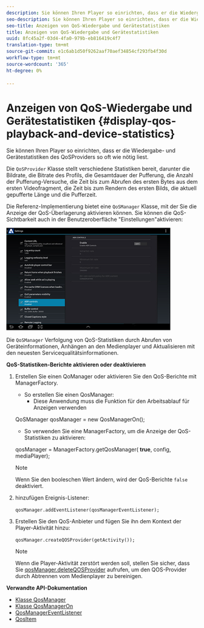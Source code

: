 ```yaml
---
description: Sie können Ihren Player so einrichten, dass er die Wiedergabe- und Gerätestatistiken des QoSProviders so oft wie nötig liest.
seo-description: Sie können Ihren Player so einrichten, dass er die Wiedergabe- und Gerätestatistiken des QoSProviders so oft wie nötig liest.
seo-title: Anzeigen von QoS-Wiedergabe und Gerätestatistiken
title: Anzeigen von QoS-Wiedergabe und Gerätestatistiken
uuid: 8fc45a2f-03d4-4fa0-979b-eb816419c4f7
translation-type: tm+mt
source-git-commit: e1c6ab1d50f9262aaf70aef34854cf293fb4f30d
workflow-type: tm+mt
source-wordcount: '365'
ht-degree: 0%

---
```



# Anzeigen von QoS-Wiedergabe und Gerätestatistiken {#display-qos-playback-and-device-statistics}

Sie können Ihren Player so einrichten, dass er die Wiedergabe- und Gerätestatistiken des QoSProviders so oft wie nötig liest.

Die `QoSProvider` Klasse stellt verschiedene Statistiken bereit, darunter die Bildrate, die Bitrate des Profils, die Gesamtdauer der Pufferung, die Anzahl der Pufferung-Versuche, die Zeit bis zum Abrufen des ersten Bytes aus dem ersten Videofragment, die Zeit bis zum Rendern des ersten Bilds, die aktuell gepufferte Länge und die Pufferzeit.

Die Referenz-Implementierung bietet eine `QoSManager` Klasse, mit der Sie die Anzeige der QoS-Überlagerung aktivieren können. Sie können die QoS-Sichtbarkeit auch in der Benutzeroberfläche &quot;Einstellungen&quot;aktivieren:

![](assets/qos-configuration.jpg)

Die `QoSManager` Verfolgung von QoS-Statistiken durch Abrufen von Geräteinformationen, Anhängen an den Medienplayer und Aktualisieren mit den neuesten Servicequalitätsinformationen.

**QoS-Statistiken-Berichte aktivieren oder deaktivieren**

1. Erstellen Sie einen QoManager oder aktivieren Sie den QoS-Berichte mit ManagerFactory.

   * So erstellen Sie einen QosManager:
      * Diese Anwendung muss die Funktion für den Arbeitsablauf für Anzeigen verwenden

   QoSManager qosManager = new QosManagerOn();

   * So verwenden Sie eine ManagerFactory, um die Anzeige der QoS-Statistiken zu aktivieren:

   qosManager = ManagerFactory.getQosManager(
   <b>true</b>, config, mediaPlayer);

   >[!NOTE]
   >
   >Wenn Sie den booleschen Wert ändern, wird der QoS-Berichte `false` deaktiviert.

2. hinzufügen Ereignis-Listener:

   `qosManager.addEventListener(qosManagerEventListener);`

3. Erstellen Sie den QoS-Anbieter und fügen Sie ihn dem Kontext der Player-Aktivität hinzu:

   `qosManager.createQOSProvider(getActivity());`

   >[!NOTE]
   >
   >Wenn die Player-Aktivität zerstört werden soll, stellen Sie sicher, dass Sie [qosManager.deleteQOSProvider](https://help.adobe.com/en_US/primetime/reference_implementation/android/javadoc/com/adobe/primetime/reference/manager/QosManager.html#destroyQOSProvider()) aufrufen, um den QOS-Provider durch Abtrennen vom Medienplayer zu bereinigen.

**Verwandte API-Dokumentation**

* [Klasse QosManager](https://help.adobe.com/en_US/primetime/api/reference_implementation/android/javadoc/com/adobe/primetime/reference/manager/QosManager.html)
* [Klasse QosManagerOn](https://help.adobe.com/en_US/primetime/api/reference_implementation/android/javadoc/com/adobe/primetime/reference/manager/QosManagerOn.html)
* [QosManagerEventListener](https://help.adobe.com/en_US/primetime/api/reference_implementation/android/javadoc/com/adobe/primetime/reference/manager/QosManager.QosManagerEventListener.html)
* [QosItem](https://help.adobe.com/en_US/primetime/api/reference_implementation/android/javadoc/com/adobe/primetime/reference/manager/QosManager.QosItem.html)

